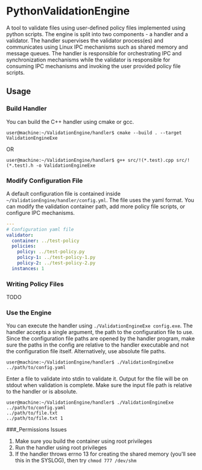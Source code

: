 # PythonValidationEngine

A tool to validate files using user-defined policy files implemented using python scripts. The engine is split into two components - a handler and a validator. The handler supervises the validator process(es) and communicates using Linux IPC mechanisms such as shared memory and message queues. The handler is responsible for orchestrating IPC and synchronization mechanisms while the validator is responsible for consuming IPC mechanisms and invoking the user provided policy file scripts.

## Usage

### Build Handler
You can build the C++ handler using cmake or gcc.

```console
user@machine:~/ValidationEngine/handler$ cmake --build . --target ValidationEngineExe
```
OR
```console
user@machine:~/ValidationEngine/handler$ g++ src/!(*.test).cpp src/!(*.test).h -o ValidationEngineExe
```

### Modify Configuration File
A default configuration file is contained inside `~/ValidationEngine/handler/config.yml`. 
The file uses the yaml format. You can modify the validation container path, add more policy file scripts,
or configure IPC mechanisms. 

```yaml
---
# Configuration yaml file
validator:
  container: ../test-policy
  policies:
    policy: ../test-policy.py
    policy-1: ../test-policy-1.py
    policy-2: ../test-policy-2.py
  instances: 1
```

### Writing Policy Files
TODO

### Use the Engine
You can execute the handler using `./ValidationEngineExe config.exe`. 
The handler accepts a single argument, the path to the configuration file to use.
Since the configuration file paths are opened by the handler program, make sure the paths in the config
are relative to the handler executable and not the configuration file itself.
Alternatively, use absolute file paths.

```console
user@machine:~/ValidationEngine/handler$ ./ValidationEngineExe ../path/to/config.yaml
```

Enter a file to validate into stdin to validate it. Output for the file will be on stdout when validation is complete.
Make sure the input file path is relative to the handler or is absolute.

```console
user@machine:~/ValidationEngine/handler$ ./ValidationEngineExe ../path/to/config.yaml
../path/to/file.txt
../path/to/file.txt 1
```

###_Permissions Issues
1) Make sure you build the container using root privileges
2) Run the handler using root privileges
3) If the handler throws errno 13 for creating the shared memory (you'll see this in the SYSLOG), then try `chmod 777 /dev/shm`
